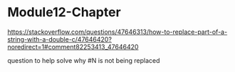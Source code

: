 # Module12-Chapter

https://stackoverflow.com/questions/47646313/how-to-replace-part-of-a-string-with-a-double-c/47646420?noredirect=1#comment82253413_47646420

question to help solve why #N is not being replaced
